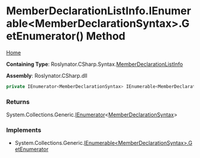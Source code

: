 <a name="_top"></a>

# MemberDeclarationListInfo\.IEnumerable\<MemberDeclarationSyntax>\.GetEnumerator\(\) Method

[Home](../../../../../README.md#_top)

**Containing Type**: Roslynator\.CSharp\.Syntax\.[MemberDeclarationListInfo](../README.md#_top)

**Assembly**: Roslynator\.CSharp\.dll

```csharp
private IEnumerator<MemberDeclarationSyntax> IEnumerable<MemberDeclarationSyntax>.GetEnumerator()
```

### Returns

System\.Collections\.Generic\.[IEnumerator](https://docs.microsoft.com/en-us/dotnet/api/system.collections.generic.ienumerator-1)\<[MemberDeclarationSyntax](https://docs.microsoft.com/en-us/dotnet/api/microsoft.codeanalysis.csharp.syntax.memberdeclarationsyntax)>

### Implements

* System\.Collections\.Generic\.[IEnumerable\<MemberDeclarationSyntax>.GetEnumerator](https://docs.microsoft.com/en-us/dotnet/api/system.collections.generic.ienumerable-1.getenumerator)
